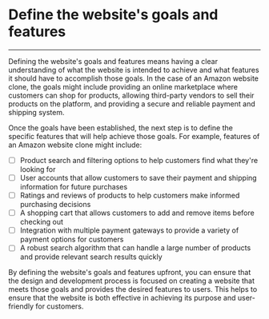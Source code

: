 # Define the website's goals and features
---

Defining the website's goals and features means having a clear understanding of what the website is intended to achieve and what features it should have to accomplish those goals. In the case of an Amazon website clone, the goals might include providing an online marketplace where customers can shop for products, allowing third-party vendors to sell their products on the platform, and providing a secure and reliable payment and shipping system.

Once the goals have been established, the next step is to define the specific features that will help achieve those goals. For example, features of an Amazon website clone might include:

- [ ] Product search and filtering options to help customers find what they're looking for
- [ ] User accounts that allow customers to save their payment and shipping information for future purchases
- [ ] Ratings and reviews of products to help customers make informed purchasing decisions
- [ ] A shopping cart that allows customers to add and remove items before checking out
- [ ] Integration with multiple payment gateways to provide a variety of payment options for customers
- [ ] A robust search algorithm that can handle a large number of products and provide relevant search results quickly

By defining the website's goals and features upfront, you can ensure that the design and development process is focused on creating a website that meets those goals and provides the desired features to users. This helps to ensure that the website is both effective in achieving its purpose and user-friendly for customers.
